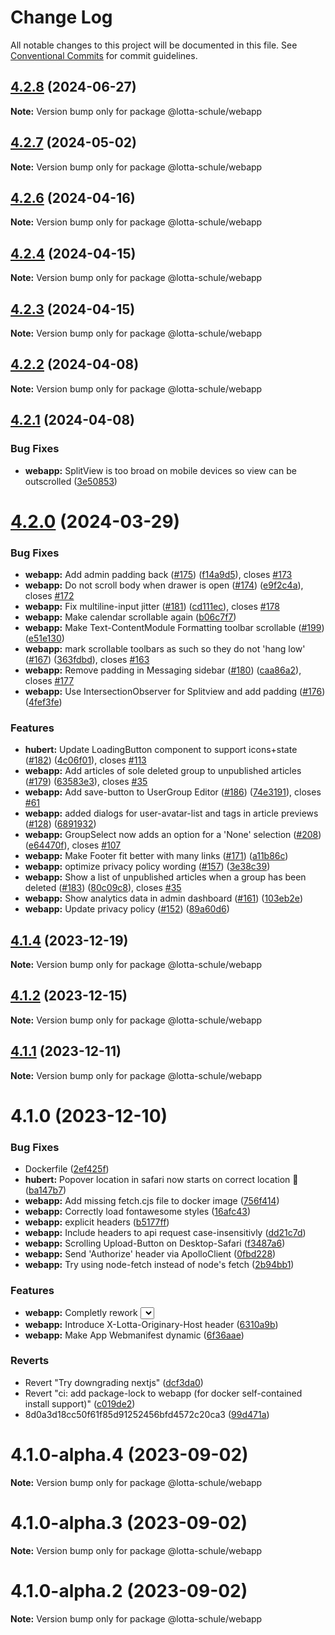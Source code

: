 # Change Log

All notable changes to this project will be documented in this file.
See [Conventional Commits](https://conventionalcommits.org) for commit guidelines.

## [4.2.8](https://github.com/lotta-schule/web/compare/v4.2.7...v4.2.8) (2024-06-27)

**Note:** Version bump only for package @lotta-schule/webapp

## [4.2.7](https://github.com/lotta-schule/web/compare/v4.2.6...v4.2.7) (2024-05-02)

**Note:** Version bump only for package @lotta-schule/webapp

## [4.2.6](https://github.com/lotta-schule/web/compare/v4.2.4...v4.2.6) (2024-04-16)

**Note:** Version bump only for package @lotta-schule/webapp

## [4.2.4](https://github.com/lotta-schule/web/compare/v4.2.3...v4.2.4) (2024-04-15)

**Note:** Version bump only for package @lotta-schule/webapp

## [4.2.3](https://github.com/lotta-schule/web/compare/v4.2.2...v4.2.3) (2024-04-15)

**Note:** Version bump only for package @lotta-schule/webapp

## [4.2.2](https://github.com/lotta-schule/web/compare/v4.2.1...v4.2.2) (2024-04-08)

**Note:** Version bump only for package @lotta-schule/webapp

## [4.2.1](https://github.com/lotta-schule/web/compare/v4.2.0...v4.2.1) (2024-04-08)

### Bug Fixes

- **webapp:** SplitView is too broad on mobile devices so view can be outscrolled ([3e50853](https://github.com/lotta-schule/web/commit/3e5085300d0758f93c38fc02096b63c152c7dbf1))

# [4.2.0](https://github.com/lotta-schule/web/compare/v4.1.4...v4.2.0) (2024-03-29)

### Bug Fixes

- **webapp:** Add admin padding back ([#175](https://github.com/lotta-schule/web/issues/175)) ([f14a9d5](https://github.com/lotta-schule/web/commit/f14a9d5bfc75622864e7748dc16b745eb672660e)), closes [#173](https://github.com/lotta-schule/web/issues/173)
- **webapp:** Do not scroll body when drawer is open ([#174](https://github.com/lotta-schule/web/issues/174)) ([e9f2c4a](https://github.com/lotta-schule/web/commit/e9f2c4ad4efceb9e64574a6349d10e3740dc9304)), closes [#172](https://github.com/lotta-schule/web/issues/172)
- **webapp:** Fix multiline-input jitter ([#181](https://github.com/lotta-schule/web/issues/181)) ([cd111ec](https://github.com/lotta-schule/web/commit/cd111ec80caeb5b315b2e966bb87ec2ae730e65e)), closes [#178](https://github.com/lotta-schule/web/issues/178)
- **webapp:** Make calendar scrollable again ([b06c7f7](https://github.com/lotta-schule/web/commit/b06c7f729bfe7e16cf14938b5c23ecb65edfc519))
- **webapp:** Make Text-ContentModule Formatting toolbar scrollable ([#199](https://github.com/lotta-schule/web/issues/199)) ([e51e130](https://github.com/lotta-schule/web/commit/e51e130a6bca5133af1a86246610234cff501f2a))
- **webapp:** mark scrollable toolbars as such so they do not 'hang low' ([#167](https://github.com/lotta-schule/web/issues/167)) ([363fdbd](https://github.com/lotta-schule/web/commit/363fdbd5bdd828d036b6387125d623a2b0807991)), closes [#163](https://github.com/lotta-schule/web/issues/163)
- **webapp:** Remove padding in Messaging sidebar ([#180](https://github.com/lotta-schule/web/issues/180)) ([caa86a2](https://github.com/lotta-schule/web/commit/caa86a2766929ac8aba089d7d8d42d39ba75d18b)), closes [#177](https://github.com/lotta-schule/web/issues/177)
- **webapp:** Use IntersectionObserver for Splitview and add padding ([#176](https://github.com/lotta-schule/web/issues/176)) ([4fef3fe](https://github.com/lotta-schule/web/commit/4fef3fecab18d010dc0c84699c73213b16808333))

### Features

- **hubert:** Update LoadingButton component to support icons+state ([#182](https://github.com/lotta-schule/web/issues/182)) ([4c06f01](https://github.com/lotta-schule/web/commit/4c06f013755042f1c5f13aa876dedf7dad06298c)), closes [#113](https://github.com/lotta-schule/web/issues/113)
- **webapp:** Add articles of sole deleted group to unpublished articles ([#179](https://github.com/lotta-schule/web/issues/179)) ([63583e3](https://github.com/lotta-schule/web/commit/63583e334cf972b12d12cdc20962abef14795455)), closes [#35](https://github.com/lotta-schule/web/issues/35)
- **webapp:** Add save-button to UserGroup Editor ([#186](https://github.com/lotta-schule/web/issues/186)) ([74e3191](https://github.com/lotta-schule/web/commit/74e319174333b3bda680139bdd9e2eceb17ccba4)), closes [#61](https://github.com/lotta-schule/web/issues/61)
- **webapp:** added dialogs for user-avatar-list and tags in article previews ([#128](https://github.com/lotta-schule/web/issues/128)) ([6891932](https://github.com/lotta-schule/web/commit/6891932d1e33813b15408c3beb61f08da3c5fd88))
- **webapp:** GroupSelect now adds an option for a 'None' selection ([#208](https://github.com/lotta-schule/web/issues/208)) ([e64470f](https://github.com/lotta-schule/web/commit/e64470febcab37dd0518720da1ab053ae714445e)), closes [#107](https://github.com/lotta-schule/web/issues/107)
- **webapp:** Make Footer fit better with many links ([#171](https://github.com/lotta-schule/web/issues/171)) ([a11b86c](https://github.com/lotta-schule/web/commit/a11b86cfdec24bf9c9a8460767989279d2c23e33))
- **webapp:** optimize privacy policy wording ([#157](https://github.com/lotta-schule/web/issues/157)) ([3e38c39](https://github.com/lotta-schule/web/commit/3e38c391356b95080a23eee585c89aea452ca8fa))
- **webapp:** Show a list of unpublished articles when a group has been deleted ([#183](https://github.com/lotta-schule/web/issues/183)) ([80c09c8](https://github.com/lotta-schule/web/commit/80c09c85ee13a591096ffedc3087aafe7fb6a391)), closes [#35](https://github.com/lotta-schule/web/issues/35)
- **webapp:** Show analytics data in admin dashboard ([#161](https://github.com/lotta-schule/web/issues/161)) ([103eb2e](https://github.com/lotta-schule/web/commit/103eb2eae508b4b0897e4224f7e4daf8ea7fe1a0))
- **webapp:** Update privacy policy ([#152](https://github.com/lotta-schule/web/issues/152)) ([89a60d6](https://github.com/lotta-schule/web/commit/89a60d602de037dc3701a2a86deae67116242baa))

## [4.1.4](https://github.com/lotta-schule/web/compare/v4.1.2...v4.1.4) (2023-12-19)

**Note:** Version bump only for package @lotta-schule/webapp

## [4.1.2](https://github.com/lotta-schule/web/compare/v4.1.1...v4.1.2) (2023-12-15)

**Note:** Version bump only for package @lotta-schule/webapp

## [4.1.1](https://github.com/lotta-schule/web/compare/v4.1.0...v4.1.1) (2023-12-11)

**Note:** Version bump only for package @lotta-schule/webapp

# 4.1.0 (2023-12-10)

### Bug Fixes

- Dockerfile ([2ef425f](https://github.com/lotta-schule/web/commit/2ef425fb5b52218a5722afdafeafaa6bed232f24))
- **hubert:** Popover location in safari now starts on correct location 🎉 ([ba147b7](https://github.com/lotta-schule/web/commit/ba147b7bfb5f9a0cf2b130104b8d0e60850064c3))
- **webapp:** Add missing fetch.cjs file to docker image ([756f414](https://github.com/lotta-schule/web/commit/756f414e42b0e2c188d00c761e5b0fc8ed8f6e08))
- **webapp:** Correctly load fontawesome styles ([16afc43](https://github.com/lotta-schule/web/commit/16afc43c56e43dfec6bfb14ab3c74f1368c25cae))
- **webapp:** explicit headers ([b5177ff](https://github.com/lotta-schule/web/commit/b5177ff8792d04e898403737c3ea9256b1bafd48))
- **webapp:** Include headers to api request case-insensitivly ([dd21c7d](https://github.com/lotta-schule/web/commit/dd21c7dcd6b6af3e4c7237f01e8f319200cb161d))
- **webapp:** Scrolling Upload-Button on Desktop-Safari ([f3487a6](https://github.com/lotta-schule/web/commit/f3487a63a482ac086c565da320cd2f0f85438176))
- **webapp:** Send 'Authorize' header via ApolloClient ([0fbd228](https://github.com/lotta-schule/web/commit/0fbd228f12476f3d416c49110c11040a6aeeb5c6))
- **webapp:** Try using node-fetch instead of node's fetch ([2b94bb1](https://github.com/lotta-schule/web/commit/2b94bb177522bdd1cea949ce5c54f3b04a675925))

### Features

- **webapp:** Completly rework <Select> component ([fa4ebb4](https://github.com/lotta-schule/web/commit/fa4ebb483e301b43d4801c3aea88c46b3438bd0b))
- **webapp:** Introduce X-Lotta-Originary-Host header ([6310a9b](https://github.com/lotta-schule/web/commit/6310a9b026c311e83a2839eb6acad1c02c6d53fd))
- **webapp:** Make App Webmanifest dynamic ([6f36aae](https://github.com/lotta-schule/web/commit/6f36aae683edb72dfe339b663460045d4574b6aa))

### Reverts

- Revert "Try downgrading nextjs" ([dcf3da0](https://github.com/lotta-schule/web/commit/dcf3da03cc169e28594c88c4edda64547e282578))
- Revert "ci: add package-lock to webapp (for docker self-contained install support)" ([c019de2](https://github.com/lotta-schule/web/commit/c019de293d5dc989c389164e364560016ae035ac))
- 8d0a3d18cc50f61f85d91252456bfd4572c20ca3 ([99d471a](https://github.com/lotta-schule/web/commit/99d471a29368c9c35720938a910555085194ec2e))

# 4.1.0-alpha.4 (2023-09-02)

**Note:** Version bump only for package @lotta-schule/webapp

# 4.1.0-alpha.3 (2023-09-02)

**Note:** Version bump only for package @lotta-schule/webapp

# 4.1.0-alpha.2 (2023-09-02)

**Note:** Version bump only for package @lotta-schule/webapp
